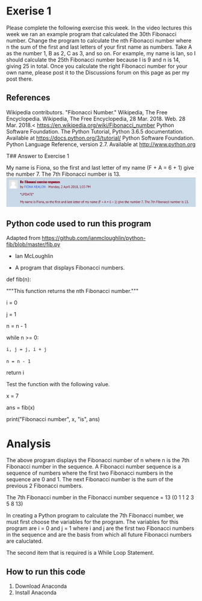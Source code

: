 # Exerise 1

Please complete the following exercise this week. In the video lectures this week we ran an example program that calculated the 30th Fibonacci number. Change the program to calculate the nth Fibonacci number where n the sum of the first and last letters of your first name as numbers. Take A as the number 1, B as 2, C as 3, and so on. For example, my name is Ian, so I should calculate the 25th Fibonacci number because I is 9 and n is 14, giving 25 in total. Once you calculate the right Fibonacci number for your own name, please post it to the Discussions forum on this page as per my post there.

## References

Wikipedia contributors. "Fibonacci Number." Wikipedia, The Free Encyclopedia. Wikipedia, The Free Encyclopedia, 28 Mar. 2018. Web. 28 Mar. 2018.< https://en.wikipedia.org/wiki/Fibonacci_number
Python Software Foundation. The Python Tutorial, Python 3.6.5 documentation. Available at https://docs.python.org/3/tutorial/
Python Software Foundation. Python Language Reference, version 2.7. Available at http://www.python.org

T## Answer to Exercise 1

My name is Fiona, so the first and last letter of my name (F + A = 6 + 1) give the number 7. The 7th Fibonacci number is 13. 
![A picture of forum](Forum.JPG)

## Python code used to run this program

Adapted from https://github.com/ianmcloughlin/python-fib/blob/master/fib.py

- Ian McLoughlin

- A program that displays Fibonacci numbers.

def fib(n):

  """This function returns the nth Fibonacci number."""

  i = 0

  j = 1

  n = n - 1



  while n >= 0:

    i, j = j, i + j

    n = n - 1

  

  return i



Test the function with the following value.

x = 7

ans = fib(x)

print("Fibonacci number", x, "is", ans)

# Analysis

The above program displays the Fibonacci number of n where n is the 7th Fibonacci number in the sequence. A Fibonacci number sequence is  a sequence of numbers where the first two Fibonacci numbers in the sequence are 0 and 1. The next Fibonacci number is the sum of the previous 2 Fibonacci numbers.

The 7th Fibonacci number in the Fibonacci number sequence = 13 (0 1 1 2 3 5 8 13)

In creating a Python program to calculate the 7th Fibonacci number, we must first choose the variables for the program. The variables for this program are i = 0 and j = 1 where i and j are the first two Fibonacci numbers in the sequence and are the basis from which all future Fibonacci numbers are caluclated.

The second item that is required is a While Loop Statement. 








## How to run this code
1. Download Anaconda
2. Install Anaconda
